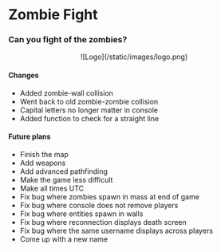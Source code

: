 # Zombie Fight
### Can you fight of the zombies?

<center>![Logo](/static/images/logo.png)</center>

#### Changes

- Added zombie-wall collision
- Went back to old zombie-zombie collision
- Capital letters no longer matter in console
- Added function to check for a straight line 

#### Future plans

- Finish the map
- Add weapons
- Add advanced pathfinding
- Make the game less difficult
- Make all times UTC
- Fix bug where zombies spawn in mass at end of game
- Fix bug where console does not remove players
- Fix bug where entities spawn in walls
- Fix bug where reconnection displays death screen
- Fix bug where the same username displays across players
- Come up with a new name
